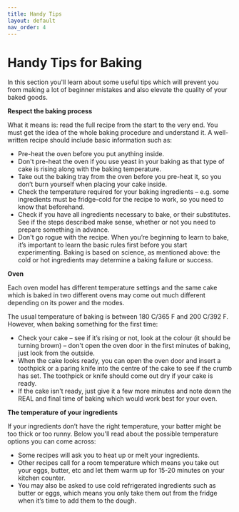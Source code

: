 ```yaml
---
title: Handy Tips
layout: default
nav_order: 4
---
```



<h1>Handy Tips for Baking</h1>


In this section you'll learn about some useful tips which will prevent you from making a lot of beginner mistakes and also elevate the quality of your baked goods.

**Respect the baking process**

What it means is: read the full recipe from the start to the very end. You must get the idea of the whole baking procedure and understand it. A well-written recipe should include basic information such as:


-	Pre-heat the oven before you put anything inside.
-	Don't pre-heat the oven if you use yeast in your baking as that type of cake is rising along with the baking temperature.
-	Take out the baking tray from the oven before you pre-heat it, so you don’t burn yourself when placing your cake inside.
-	Check the temperature required for your baking ingredients –  e.g. some ingredients must be fridge-cold for the recipe to work, so you need to know that beforehand.
-	Check if you have all ingredients necessary to bake, or their substitutes. See if the steps described make sense, whether or not you need to prepare something in advance.
- Don't go rogue with the recipe. When you’re beginning to learn to bake, it’s important to learn the basic rules first before you start experimenting. Baking is based on science, as mentioned above: the cold or hot ingredients may determine a baking failure or success.


**Oven** 

Each oven model has different temperature settings and the same cake which is baked in two different ovens may come out much different depending on its power and the modes. 

The usual temperature of baking is between 180 C/365 F and 200 C/392 F. However, when baking something for the first time:

-	Check your cake – see if it’s rising or not, look at the colour (it should be turning brown) – don't open the oven door in the first minutes of baking, just look from the outside. 
-	When the cake looks ready, you can open the oven door and insert a toothpick or a paring knife into the centre of the cake to see if the crumb has set. The toothpick or knife should come out dry if your cake is ready.
-	If the cake isn't ready, just give it a few more minutes and note down the REAL and final time of baking which would work best for your oven.


**The temperature of your ingredients**

If your ingredients don’t have the right temperature, your batter might be too thick or too runny. Below you'll read about the possible temperature options you can come across:

-	Some recipes will ask you to heat up or melt your ingredients.
-	Other recipes call for a room temperature which means you take out your eggs, butter, etc and let them warm up for 15-20 minutes on your kitchen counter.
-	You may also be asked to use cold refrigerated ingredients such as butter or eggs, which means you only take them out from the fridge when it’s time to add them to the dough.
